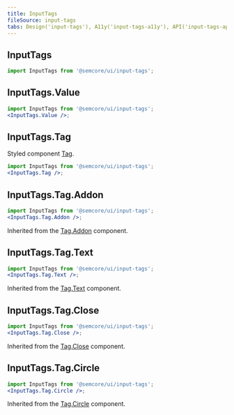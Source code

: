 ```yaml
---
title: InputTags
fileSource: input-tags
tabs: Design('input-tags'), A11y('input-tags-a11y'), API('input-tags-api'), Example('input-tags-code'), Changelog('input-tags-changelog')
---
```


## InputTags

```jsx
import InputTags from '@semcore/ui/input-tags';
```

<TypesView type="InputTagsProps" :types={...types} />

## InputTags.Value

```jsx
import InputTags from '@semcore/ui/input-tags';
<InputTags.Value />;
```

<TypesView type="InputTagsValueProps" :types={...types} />

## InputTags.Tag

Styled component [Tag](/components/tag/tag).

```jsx
import InputTags from '@semcore/ui/input-tags';
<InputTags.Tag />;
```

<TypesView type="InputTagsTagProps" :types={...types} />

## InputTags.Tag.Addon

```jsx
import InputTags from '@semcore/ui/input-tags';
<InputTags.Tag.Addon />;
```

Inherited from the [Tag.Addon](../tag/tag-api#tag-addon) component.

## InputTags.Tag.Text

```jsx
import InputTags from '@semcore/ui/input-tags';
<InputTags.Tag.Text />;
```

Inherited from the [Tag.Text](../tag/tag-api#tag-text) component.

## InputTags.Tag.Close

```jsx
import InputTags from '@semcore/ui/input-tags';
<InputTags.Tag.Close />;
```

Inherited from the [Tag.Close](../tag/tag-api#tag-close) component.

## InputTags.Tag.Circle

```jsx
import InputTags from '@semcore/ui/input-tags';
<InputTags.Tag.Circle />;
```

Inherited from the [Tag.Circle](../tag/tag-api#tag-circle) component.

<script setup>import { data as types } from '@types.data.ts';</script>
